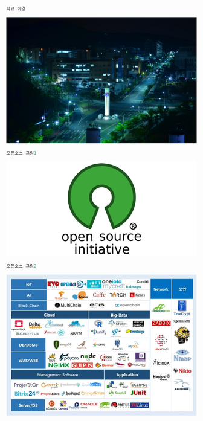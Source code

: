 ```python
학교 야경
```




    
![./jpeg](output_1_0.jpg)
    




```python
오픈소스 그림1
```




    
![./png](output_2_0.png)
    




```python
오픈소스 그림2
```




    
![./png](output_3_0.png)
    




```python

```
